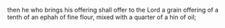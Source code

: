 then he who brings his offering shall offer to the Lord a grain offering of a tenth of an ephah of fine flour, mixed with a quarter of a hin of oil;
